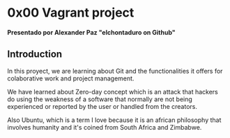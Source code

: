 # 0x00 Vagrant project
#### Presentado por Alexander Paz "elchontaduro on Github"

## Introduction

In this proyect, we are learning about Git and the functionalities it offers for colaborative work and project management. 

We have learned about Zero-day concept which is an attack that hackers do using the weakness of a software that normally are not being experienced or reported by the user or handled from the creators. 

Also Ubuntu, which is a term I love because it is an african philosophy that involves humanity and it's coined from South Africa and Zimbabwe.
